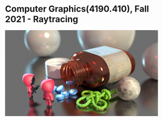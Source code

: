 # Computer Graphics(4190.410), Fall 2021 - Raytracing

![result](https://github.com/cube-c/CG-2021/blob/main/data/result_final.png)
